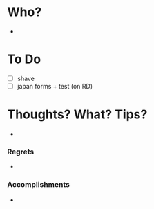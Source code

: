 # Who?
- 

# To Do
- [ ] shave
- [ ] japan forms + test (on RD)

# Thoughts? What? Tips?
- 

### Regrets
- 

### Accomplishments
- 
